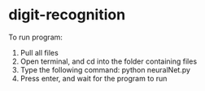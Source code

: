 # digit-recognition

To run program:
1. Pull all files
2. Open terminal, and cd into the folder containing files
3. Type the following command: python neuralNet.py
4. Press enter, and wait for the program to run
